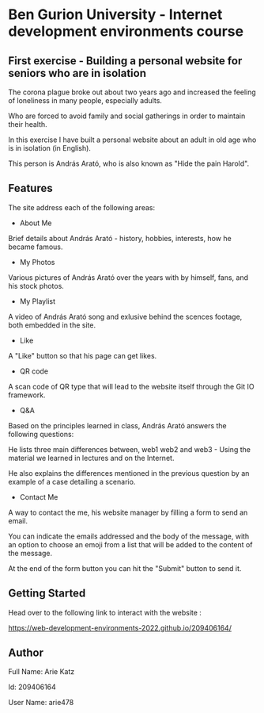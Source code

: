 # Ben Gurion University - Internet development environments course
## First exercise - Building a personal website for seniors who are in isolation

The corona plague broke out about two years ago and increased the feeling of loneliness in many people, especially adults.

Who are forced to avoid family and social gatherings in order to maintain their health.

In this exercise I have built a personal website about an adult in old age who is in isolation (in English).

This person is András Arató, who is also known as "Hide the pain Harold".

## Features

The site address each of the following areas:


- About Me 

Brief details about András Arató - history, hobbies, interests, how he became famous.

- My Photos

Various pictures of András Arató over the years with by himself, fans, and his stock photos. 

- My Playlist

A video of András Arató song and exlusive behind the scences footage, both embedded in the site.

- Like

A "Like" button so that his page can get likes.

- QR code

A scan code of QR type that will lead to the website itself through the Git IO framework.

- Q&A

Based on the principles learned in class, András Arató answers the following questions:

He lists three main differences between, web1 web2 and web3 - Using the material we learned in lectures and on the Internet.

He also explains the differences mentioned in the previous question by an example of a case detailing a scenario.

- Contact Me

A way to contact the me, his website manager by filling a form to send an email.

You can indicate the emails addressed and the body of the message, with an option to choose an emoji from a list that will be added to the content of the message.

At the end of the form button you can hit the "Submit" button to send it.

## Getting Started

Head over to the following link to interact with the website :

https://web-development-environments-2022.github.io/209406164/


## Author

Full Name: Arie Katz

Id: 209406164

User Name: arie478

